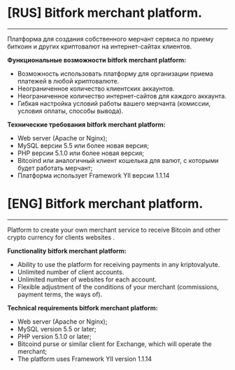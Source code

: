 [RUS] Bitfork merchant platform.
====

---------------

Платформа для создания собственного мерчант сервиса по приему биткоин и других криптовалют на интернет-сайтах клиентов. 

**Функциональные возможности bitfork merchant platform:**
- Возможность использовать платформу для организации приема платежей в любой криптовалюте.
- Неограниченное количество клиентских аккаунтов.
- Неограниченное количество интернет-сайтов для каждого аккаунта.
- Гибкая настройка условий работы вашего мерчанта (комиссии, условия оплаты, способы вывода).

**Технические требования bitfork merchant platform:**
- Web server (Apache or Nginx);
- MySQL версии 5.5 или более новая версия;
- PHP версии 5.1.0 или более новая версия;
- Bitcoind или аналогичный клиент кошелька для валют, с которыми будет работать мерчант;
- Платформа использует Framework YII версии 1.1.14

[ENG] Bitfork merchant platform.
====

---------------

Platform to create your own merchant service to receive Bitcoin and other crypto currency for clients websites .

**Functionality bitfork merchant platform:**
- Ability to use the platform for receiving payments in any kriptovalyute.
- Unlimited number of client accounts.
- Unlimited number of websites for each account.
- Flexible adjustment of the conditions of your merchant (commissions, payment terms, the ways of).

**Technical requirements bitfork merchant platform:**
- Web server (Apache or Nginx);
- MySQL version 5.5 or later;
- PHP version 5.1.0 or later;
- Bitcoind purse or similar client for Exchange, which will operate the merchant;
- The platform uses Framework YII version 1.1.14
